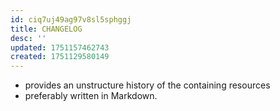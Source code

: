 ```yaml
---
id: ciq7uj49ag97v8sl5sphggj
title: CHANGELOG
desc: ''
updated: 1751157462743
created: 1751129580149
---
```


- provides an unstructure history of the containing resources
- preferably written in Markdown. 
